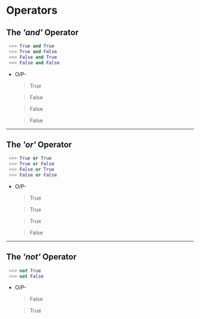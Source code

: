 # Operators

## The ***'and'*** Operator
  ```.py
   >>> True and True
   >>> True and False
   >>> False and True
   >>> False and False
  ```
  + O/P-

    > True

    > False

    > False

    > False
---

## The ***'or'*** Operator
  ```.py
   >>> True or True
   >>> True or False
   >>> False or True
   >>> False or False
  ```
  + O/P-
    > True

    > True

    > True

    > False

---

## The ***'not'*** Operator
  ```.py
   >>> not True
   >>> not False
  ```
  + O/P-
    > False

    > True

